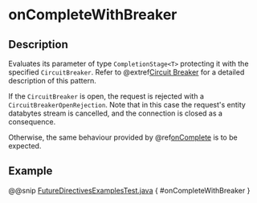 # onCompleteWithBreaker

## Description

Evaluates its parameter of type `CompletionStage<T>` protecting it with the specified `CircuitBreaker`.
Refer to @extref[Circuit Breaker](akka-docs:common/circuitbreaker.html) for a detailed description of this pattern.

If the `CircuitBreaker` is open, the request is rejected with a `CircuitBreakerOpenRejection`.
Note that in this case the request's entity databytes stream is cancelled, and the connection is closed
as a consequence.

Otherwise, the same behaviour provided by @ref[onComplete](onComplete.md) is to be expected.

## Example

@@snip [FutureDirectivesExamplesTest.java](../../../../../../../test/java/docs/http/javadsl/server/directives/FutureDirectivesExamplesTest.java) { #onCompleteWithBreaker }